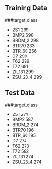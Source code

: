 ## Training Data
###target_class
* 2S1         299
* BMP2        698
* BRDM_2      298
* BTR70       233
* BTR_60      256
* D7          299
* T62         299
* T72         691
* ZIL131      299
* ZSU_23_4    299

## Test Data
###target_class
* 2S1         274
* BMP2        587
* BRDM_2      274
* BTR70       196
* BTR_60      195
* D7          274
* T62         273
* T72         582
* ZIL131      274
* ZSU_23_4    274

